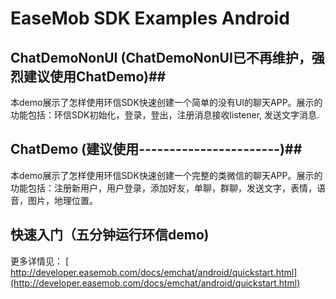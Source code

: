 # EaseMob SDK Examples Android ##



## ChatDemoNonUI (ChatDemoNonUI已不再维护，强烈建议使用ChatDemo)##
本demo展示了怎样使用环信SDK快速创建一个简单的没有UI的聊天APP。展示的功能包括：环信SDK初始化，登录，登出，注册消息接收listener, 发送文字消息.

## ChatDemo (建议使用-----------------------)##
本demo展示了怎样使用环信SDK快速创建一个完整的类微信的聊天APP。展示的功能包括：注册新用户，用户登录，添加好友，单聊，群聊，发送文字，表情，语音，图片，地理位置。

## 快速入门（五分钟运行环信demo) ##
更多详情见：
[ http://developer.easemob.com/docs/emchat/android/quickstart.html](http://developer.easemob.com/docs/emchat/android/quickstart.html)
